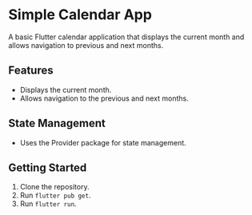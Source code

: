 # Simple Calendar App

A basic Flutter calendar application that displays the current month and allows navigation to previous and next months.

## Features

*   Displays the current month.
*   Allows navigation to the previous and next months.

## State Management

*   Uses the Provider package for state management.

## Getting Started

1.  Clone the repository.
2.  Run `flutter pub get`.
3.  Run `flutter run`.
